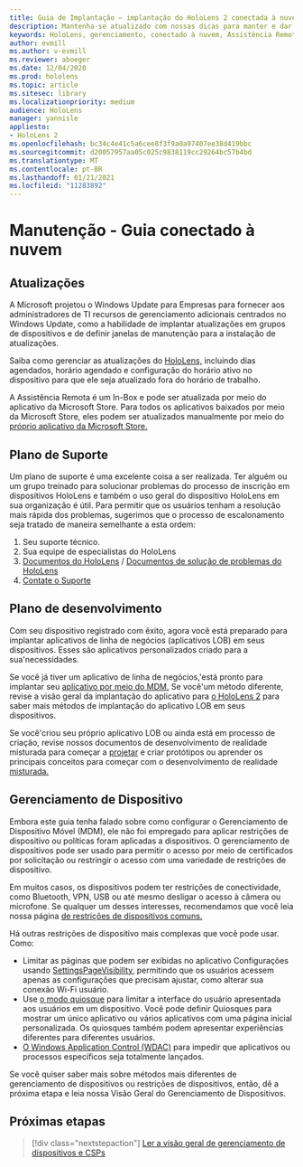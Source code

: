 ```yaml
---
title: Guia de Implantação – implantação do HoloLens 2 conectada à nuvem em escala com Assistência Remota - Manutenção
description: Mantenha-se atualizado com nossas dicas para manter e dar suporte a dispositivos HoloLens em uma rede conectada à nuvem.
keywords: HoloLens, gerenciamento, conectado à nuvem, Assistência Remota, AAD, Azure AD, MDM, Gerenciamento de Dispositivo Móvel
author: evmill
ms.author: v-evmill
ms.reviewer: aboeger
ms.date: 12/04/2020
ms.prod: hololens
ms.topic: article
ms.sitesec: library
ms.localizationpriority: medium
audience: HoloLens
manager: yannisle
appliesto:
- HoloLens 2
ms.openlocfilehash: bc34c4e41c5a6cee8f3f9a0a97407ee38d419bbc
ms.sourcegitcommit: d20057957aa05c025c9838119cc29264bc57b4bd
ms.translationtype: MT
ms.contentlocale: pt-BR
ms.lasthandoff: 01/21/2021
ms.locfileid: "11283892"
---
```

# Manutenção - Guia conectado à nuvem

## Atualizações

A Microsoft projetou o Windows Update para Empresas para fornecer aos administradores de TI recursos de gerenciamento adicionais centrados no Windows Update, como a habilidade de implantar atualizações em grupos de dispositivos e de definir janelas de manutenção para a instalação de atualizações.

Saiba como gerenciar as atualizações do [HoloLens,](https://docs.microsoft.com/hololens/hololens-updates) incluindo dias agendados, horário agendado e configuração do horário ativo no dispositivo para que ele seja atualizado fora do horário de trabalho.

A Assistência Remota é um In-Box e pode ser atualizada por meio do aplicativo da Microsoft Store. Para todos os aplicativos baixados por meio da Microsoft Store, eles podem ser atualizados manualmente por meio do [próprio aplicativo da Microsoft Store.](https://docs.microsoft.com/hololens/holographic-store-apps#update-apps)

## Plano de Suporte

Um plano de suporte é uma excelente coisa a ser realizada. Ter alguém ou um grupo treinado para solucionar problemas do processo de inscrição em dispositivos HoloLens e também o uso geral do dispositivo HoloLens em sua organização é útil. Para permitir que os usuários tenham a resolução mais rápida dos problemas, sugerimos que o processo de escalonamento seja tratado de maneira semelhante a esta ordem:

1. Seu suporte técnico.
2. Sua equipe de especialistas do HoloLens
3. [Documentos do HoloLens](https://docs.microsoft.com/hololens/)  /  [Documentos de solução de problemas do HoloLens](https://docs.microsoft.com/hololens/hololens-troubleshooting)
4. [Contate o Suporte](https://support.serviceshub.microsoft.com/supportforbusiness/create?sapId=e9391227-fa6d-927b-0fff-f96288631b8f)

## Plano de desenvolvimento

Com seu dispositivo registrado com êxito, agora você está preparado para implantar aplicativos de linha de negócios (aplicativos LOB) em seus dispositivos. Esses são aplicativos personalizados criado para a sua&#39;necessidades.

Se você já tiver um aplicativo de linha de negócios,&#39;está pronto para implantar seu [aplicativo por meio do MDM.](https://docs.microsoft.com/hololens/app-deploy-intune) Se você&#39;um método diferente, revise a visão geral da implantação do aplicativo para [o HoloLens 2](https://docs.microsoft.com/hololens/app-deploy-overview) para saber mais métodos de implantação do aplicativo LOB em seus dispositivos.

Se você&#39;criou seu próprio aplicativo LOB ou ainda está em processo de criação, revise nossos documentos de desenvolvimento de realidade misturada para começar a [projetar](https://docs.microsoft.com/windows/mixed-reality/design/design) e criar protótipos ou aprender os principais conceitos para começar com o desenvolvimento de realidade [misturada.](https://docs.microsoft.com/windows/mixed-reality/discover/get-started-with-mr)

## Gerenciamento de Dispositivo 

Embora este guia tenha falado sobre como configurar o Gerenciamento de Dispositivo Móvel (MDM), ele não foi empregado para aplicar restrições de dispositivo ou políticas foram aplicadas a dispositivos. O gerenciamento de dispositivos pode ser usado para permitir o acesso por meio de certificados por solicitação ou restringir o acesso com uma variedade de restrições de dispositivo. 

Em muitos casos, os dispositivos podem ter restrições de conectividade, como Bluetooth, VPN, USB ou até mesmo desligar o acesso à câmera ou microfone. Se qualquer um desses interesses, recomendamos que você leia nossa página [de restrições de dispositivos comuns.](hololens-common-device-restrictions.md)

Há outras restrições de dispositivo mais complexas que você pode usar. Como:

- Limitar as páginas que podem ser exibidas no aplicativo Configurações usando [SettingsPageVisibility](settings-uri-list.md), permitindo que os usuários acessem apenas as configurações que precisam ajustar, como alterar sua conexão Wi-Fi usuário.
- Use [o modo quiosque](hololens-kiosk.md) para limitar a interface do usuário apresentada aos usuários em um dispositivo. Você pode definir Quiosques para mostrar um único aplicativo ou vários aplicativos com uma página inicial personalizada. Os quiosques também podem apresentar experiências diferentes para diferentes usuários.  
- [O Windows Application Control (WDAC)](windows-defender-application-control-wdac.md) para impedir que aplicativos ou processos específicos seja totalmente lançados.

Se você quiser saber mais sobre métodos mais diferentes de gerenciamento de dispositivos ou restrições de dispositivos, então, dê a próxima etapa e leia nossa Visão Geral do Gerenciamento de Dispositivos.

## Próximas etapas

> [!div class="nextstepaction"]
> [Ler a visão geral de gerenciamento de dispositivos e CSPs](hololens-csp-policy-overview.md)